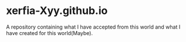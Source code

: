 # xerfia-Xyy.github.io
A repository containing what I have accepted from this world and what I have created for this world(Maybe).
